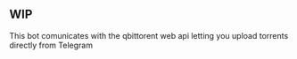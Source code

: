 ## WIP
This bot comunicates with the qbittorent web api letting you upload torrents directly from Telegram

